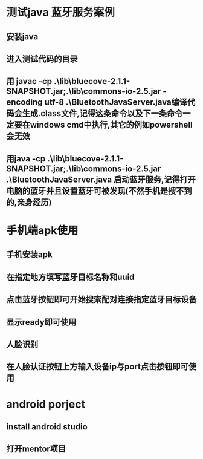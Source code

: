 
#   测试java 蓝牙服务案例
##  安装java
##  进入测试代码的目录
##  用 javac -cp .\lib\bluecove-2.1.1-SNAPSHOT.jar;.\lib\commons-io-2.5.jar -encoding utf-8 .\BluetoothJavaServer.java编译代码会生成.class文件,记得这条命令以及下一条命令一定要在windows cmd中执行,其它的例如powershell会无效
##  用java -cp .\lib\bluecove-2.1.1-SNAPSHOT.jar;.\lib\commons-io-2.5.jar  .\BluetoothJavaServer.java 启动蓝牙服务,记得打开电脑的蓝牙并且设置蓝牙可被发现(不然手机是搜不到的,亲身经历)


#   手机端apk使用
##  手机安装apk
##  在指定地方填写蓝牙目标名称和uuid
##  点击蓝牙按钮即可开始搜索配对连接指定蓝牙目标设备
##  显示ready即可使用

##  人脸识别
##  在人脸认证按钮上方输入设备ip与port点击按钮即可使用


#   android porject
##  install android studio
##  打开mentor项目
